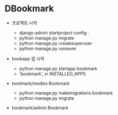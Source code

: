 # DBookmark

- 프로젝트 시작
  - django-admin startproject config .
  - python manage.py migrate
  - python manage.py createsuperuser
  - python manage.py runsever 
  

 - bookapp 앱 시작
    - python manage.py startapp bookmark
    - 'bookmark', in INSTALLED_APPS


 - boolmark/modles Bookmark
    - python manage.py makemigrations bookmark
    - python manage.py migrate 
    
 - bookmark/admin Bookmark
